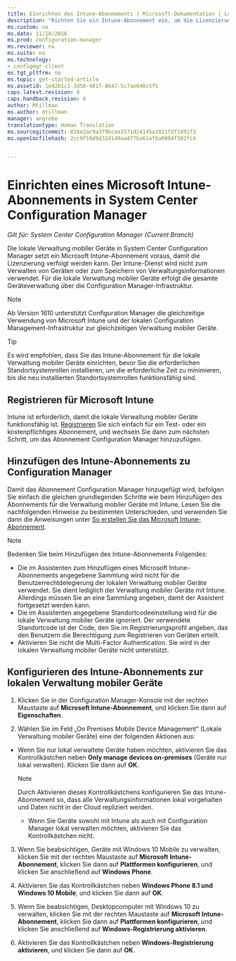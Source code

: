 ```yaml
---
title: Einrichten des Intune-Abonnements | Microsoft-Dokumentation | Lokal
description: "Richten Sie ein Intune-Abonnement ein, um die Lizenzierung für die lokale Verwaltung mobiler Geräte in System Center Configuration Manager zu verfolgen."
ms.custom: na
ms.date: 11/18/2016
ms.prod: configuration-manager
ms.reviewer: na
ms.suite: na
ms.technology:
- configmgr-client
ms.tgt_pltfrm: na
ms.topic: get-started-article
ms.assetid: 1e42b1c1-3d58-481f-8647-5c7ae640c5f5
caps.latest.revision: 8
caps.handback.revision: 0
author: Mtillman
ms.author: mtillman
manager: angrobe
translationtype: Human Translation
ms.sourcegitcommit: 828e2ac9a3f9bcea1571d24145a1021fdf1091f3
ms.openlocfilehash: 2cc9f59d9d32d149aa477ba61afba0094f302fc4


---
```

# <a name="set-up-a-microsoft-intune-subscription-for-on-premises-mobile-device-management-in-system-center-configuration-manager"></a>Einrichten eines Microsoft Intune-Abonnements in System Center Configuration Manager

*Gilt für: System Center Configuration Manager (Current Branch)*

Die lokale Verwaltung mobiler Geräte in System Center Configuration Manager setzt ein Microsoft Intune-Abonnement voraus, damit die Lizenzierung verfolgt werden kann. Der Intune-Dienst wird nicht zum Verwalten von Geräten oder zum Speichern von Verwaltungsinformationen verwendet. Für die lokale Verwaltung mobiler Geräte erfolgt die gesamte Geräteverwaltung über die Configuration Manager-Infrastruktur.  

> [!NOTE]  
> Ab Version 1610 unterstützt Configuration Manager die gleichzeitige Verwendung von Microsoft Intune und der lokalen Configuration Management-Infrastruktur zur gleichzeitigen Verwaltung mobiler Geräte.   

> [!TIP]  
>  Es wird empfohlen, dass Sie das Intune-Abonnement für die lokale Verwaltung mobiler Geräte einrichten, bevor Sie die erforderlichen Standortsystemrollen installieren, um die erforderliche Zeit zu minimieren, bis die neu installierten Standortsystemrollen funktionsfähig sind.  

##  <a name="sign-up-for-microsoft-intune"></a>Registrieren für Microsoft Intune  
 Intune ist erforderlich, damit die lokale Verwaltung mobiler Geräte funktionsfähig ist. [Registrieren](http://www.microsoft.com/en-us/server-cloud/products/microsoft-intune/) Sie sich einfach für ein Test- oder ein kostenpflichtiges Abonnement, und wechseln Sie dann zum nächsten Schritt, um das Abonnement Configuration Manager hinzuzufügen.  

##  <a name="add-the-intune-subscription-to-configuration-manager"></a>Hinzufügen des Intune-Abonnements zu Configuration Manager  
 Damit das Abonnement Configuration Manager hinzugefügt wird, befolgen Sie einfach die gleichen grundlegenden Schritte wie beim Hinzufügen des Abonnements für die Verwaltung mobiler Geräte mit Intune. Lesen Sie die nachfolgenden Hinweise zu bestimmten Unterschieden, und verwenden Sie dann die Anweisungen unter [So erstellen Sie das Microsoft Intune-Abonnement](../deploy-use/setup-hybrid-mdm.md#step-3-configure-intune-subscription).  

> [!NOTE]  
>  Bedenken Sie beim Hinzufügen des Intune-Abonnements Folgendes:  
>   
>  -   Die im Assistenten zum Hinzufügen eines Microsoft Intune\-Abonnements angegebene Sammlung wird nicht für die Benutzerrechtdelegierung der lokalen Verwaltung mobiler Geräte verwendet. Sie dient lediglich der Verwaltung mobiler Geräte mit Intune. Allerdings müssen Sie an eine Sammlung angeben, damit der Assistent fortgesetzt werden kann.  
> -   Die im Assistenten angegebene Standortcodeeinstellung wird für die lokale Verwaltung mobiler Geräte ignoriert. Der verwendete Standortcode ist der Code, den Sie im Registrierungsprofil angeben, das den Benutzern die Berechtigung zum Registrieren von Geräten erteilt.  
> -   Aktivieren Sie nicht die Multi-Factor Authentication. Sie wird in der lokalen Verwaltung mobiler Geräte nicht unterstützt.  

##  <a name="configure-the-intune-subscription-for-on-premises-mobile-device-management"></a>Konfigurieren des Intune-Abonnements zur lokalen Verwaltung mobiler Geräte  

1.  Klicken Sie in der Configuration Manager-Konsole mit der rechten Maustaste auf **Microsoft Intune-Abonnement**, und klicken Sie dann auf **Eigenschaften**.  

2.  Wählen Sie im Feld „On Premises Mobile Device Management“ (Lokale Verwaltung mobiler Geräte) eine der folgenden Aktionen aus:

  - Wenn Sie nur lokal verwaltete Geräte haben möchten, aktivieren Sie das Kontrollkästchen neben **Only manage devices on-premises** (Geräte nur lokal verwalten). Klicken Sie dann auf **OK**.  

      > [!NOTE]  
      >  Durch Aktivieren dieses Kontrollkästchens konfigurieren Sie das Intune-Abonnement so, dass alle Verwaltungsinformationen lokal vorgehalten und Daten nicht in der Cloud repliziert werden.  

    - Wenn Sie Geräte sowohl mit Intune als auch mit Configuration Manager lokal verwalten möchten, aktivieren Sie das Kontrollkästchen nicht.

3.  Wenn Sie beabsichtigen, Geräte mit Windows 10 Mobile zu verwalten, klicken Sie mit der rechten Maustaste auf **Microsoft Intune-Abonnement**, klicken Sie dann auf **Plattformen konfigurieren**, und klicken Sie anschließend auf  **Windows Phone**.  

4.  Aktivieren Sie das Kontrollkästchen neben **Windows Phone 8.1 und Windows 10 Mobile**, und klicken Sie dann auf **OK**.  

5.  Wenn Sie beabsichtigen, Desktopcomputer mit Windows 10 zu verwalten, klicken Sie mit der rechten Maustaste auf **Microsoft Intune-Abonnement**, klicken Sie dann auf **Plattformen konfigurieren**, und klicken Sie anschließend auf **Windows-Registrierung aktivieren**.  

6.  Aktivieren Sie das Kontrollkästchen neben **Windows-Registrierung aktivieren**, und klicken Sie dann auf **OK**.  



<!--HONumber=Dec16_HO3-->



